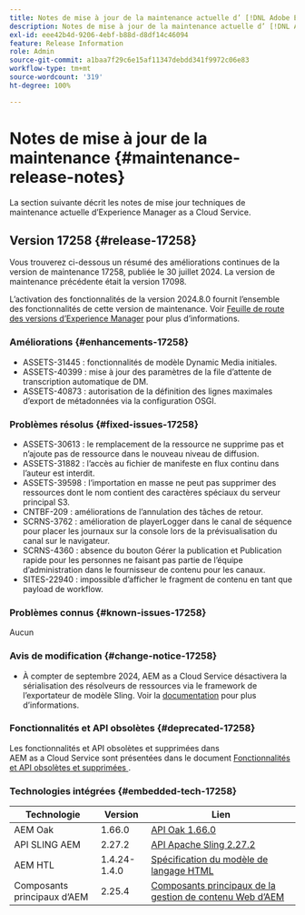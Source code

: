 ```yaml
---
title: Notes de mise à jour de la maintenance actuelle d’ [!DNL Adobe Experience Manager]  as a Cloud Service.
description: Notes de mise à jour de la maintenance actuelle d’ [!DNL Adobe Experience Manager]  as a Cloud Service.
exl-id: eee42b4d-9206-4ebf-b88d-d8df14c46094
feature: Release Information
role: Admin
source-git-commit: a1baa7f29c6e15af11347debdd341f9972c06e83
workflow-type: tm+mt
source-wordcount: '319'
ht-degree: 100%

---
```



# Notes de mise à jour de la maintenance {#maintenance-release-notes}

La section suivante décrit les notes de mise jour techniques de maintenance actuelle d’Experience Manager as a Cloud Service.

## Version 17258 {#release-17258}

Vous trouverez ci-dessous un résumé des améliorations continues de la version de maintenance 17258, publiée le 30 juillet 2024. La version de maintenance précédente était la version 17098.

L’activation des fonctionnalités de la version 2024.8.0 fournit l’ensemble des fonctionnalités de cette version de maintenance. Voir [Feuille de route des versions d’Experience Manager](https://experienceleague.adobe.com/fr/docs/experience-manager-release-information/aem-release-updates/update-releases-roadmap) pour plus d’informations.

### Améliorations {#enhancements-17258}

* ASSETS-31445 : fonctionnalités de modèle Dynamic Media initiales.
* ASSETS-40399 : mise à jour des paramètres de la file d’attente de transcription automatique de DM.
* ASSETS-40873 : autorisation de la définition des lignes maximales d’export de métadonnées via la configuration OSGI.

### Problèmes résolus {#fixed-issues-17258}

* ASSETS-30613 : le remplacement de la ressource ne supprime pas et n’ajoute pas de ressource dans le nouveau niveau de diffusion.
* ASSETS-31882 : l’accès au fichier de manifeste en flux continu dans l’auteur est interdit.
* ASSETS-39598 : l’importation en masse ne peut pas supprimer des ressources dont le nom contient des caractères spéciaux du serveur principal S3.
* CNTBF-209 : améliorations de l’annulation des tâches de retour.
* SCRNS-3762 : amélioration de playerLogger dans le canal de séquence pour placer les journaux sur la console lors de la prévisualisation du canal sur le navigateur.
* SCRNS-4360 : absence du bouton Gérer la publication et Publication rapide pour les personnes ne faisant pas partie de l’équipe d’administration dans le fournisseur de contenu pour les canaux.
* SITES-22940 : impossible d’afficher le fragment de contenu en tant que payload de workflow.

### Problèmes connus {#known-issues-17258}

Aucun

### Avis de modification {#change-notice-17258}

* À compter de septembre 2024, AEM as a Cloud Service désactivera la sérialisation des résolveurs de ressources via le framework de l’exportateur de modèle Sling. Voir la [documentation](/help/implementing/developing/hybrid/disallow-the-serialization-of-resourceresolvers-via-sling-model-exporter.md) pour plus d’informations.

### Fonctionnalités et API obsolètes {#deprecated-17258}

Les fonctionnalités et API obsolètes et supprimées dans AEM as a Cloud Service sont présentées dans le document [Fonctionnalités et API obsolètes et supprimées ](/help/release-notes/deprecated-removed-features.md).

### Technologies intégrées {#embedded-tech-17258}

| Technologie | Version | Lien |
|---|---|---|
| AEM Oak | 1.66.0 | [API Oak 1.66.0](https://www.javadoc.io/doc/org.apache.jackrabbit/oak-api/1.66.0/index.html) |
| API SLING AEM | 2.27.2 | [API Apache Sling 2.27.2](https://www.javadoc.io/doc/org.apache.sling/org.apache.sling.api/latest/index.html) |
| AEM HTL | 1.4.24-1.4.0 | [Spécification du modèle de langage HTML](https://github.com/adobe/htl-spec) |
| Composants principaux d’AEM | 2.25.4 | [Composants principaux de la gestion de contenu Web d’AEM](https://github.com/adobe/aem-core-wcm-components) |

